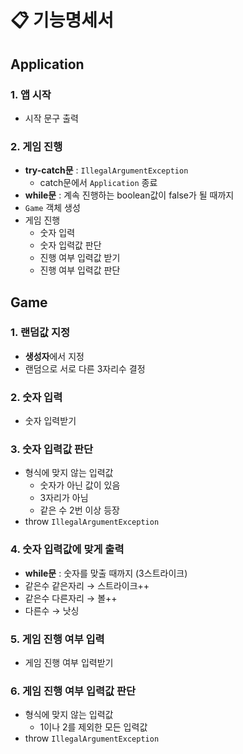 # 📋 기능명세서

## Application

### 1. 앱 시작
- 시작 문구 출력

### 2. 게임 진행
- **try-catch문** : `IllegalArgumentException`
  - catch문에서 `Application` 종료
- **while문** : 계속 진행하는 boolean값이 false가 될 때까지
- `Game` 객체 생성
- 게임 진행
  - 숫자 입력
  - 숫자 입력값 판단
  - 진행 여부 입력값 받기
  - 진행 여부 입력값 판단

## Game

### 1. 랜덤값 지정
- **생성자**에서 지정
- 랜덤으로 서로 다른 3자리수 결정

### 2. 숫자 입력
- 숫자 입력받기

### 3. 숫자 입력값 판단
- 형식에 맞지 않는 입력값
  - 숫자가 아닌 값이 있음
  - 3자리가 아님
  - 같은 수 2번 이상 등장
- throw `IllegalArgumentException`

### 4. 숫자 입력값에 맞게 출력
- **while문** : 숫자를 맞출 때까지 (3스트라이크)
- 같은수 같은자리 → 스트라이크++
- 같은수 다른자리 → 볼++
- 다른수 → 낫싱

### 5. 게임 진행 여부 입력
- 게임 진행 여부 입력받기

### 6. 게임 진행 여부 입력값 판단
- 형식에 맞지 않는 입력값
  - 1이나 2를 제외한 모든 입력값
- throw `IllegalArgumentException`